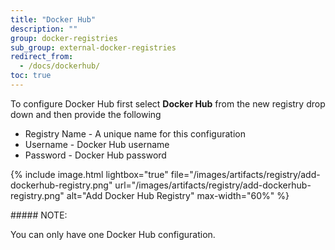 ```yaml
---
title: "Docker Hub"
description: ""
group: docker-registries
sub_group: external-docker-registries
redirect_from:
  - /docs/dockerhub/
toc: true
---
```

To configure Docker Hub first select **Docker Hub** from the new registry drop down and then provide the following

* Registry Name - A unique name for this configuration
* Username - Docker Hub username
* Password - Docker Hub password

{% include image.html lightbox="true" file="/images/artifacts/registry/add-dockerhub-registry.png" url="/images/artifacts/registry/add-dockerhub-registry.png" alt="Add Docker Hub Registry" max-width="60%" %}

<div class="bd-callout bd-callout-info" markdown="1">
##### NOTE:

You can only have one Docker Hub configuration.
</div>
